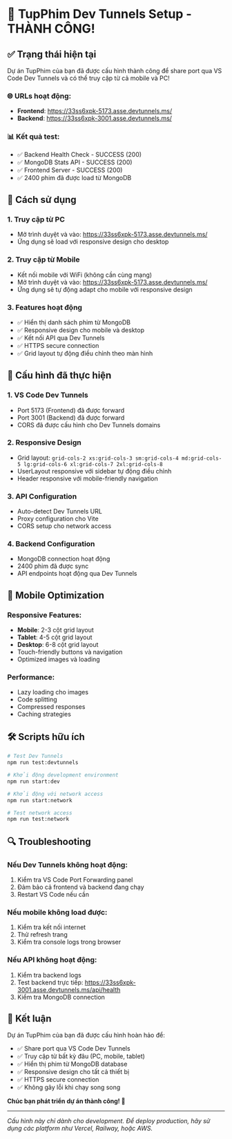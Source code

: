 # 🎉 TupPhim Dev Tunnels Setup - THÀNH CÔNG!

## ✅ Trạng thái hiện tại

Dự án TupPhim của bạn đã được cấu hình thành công để share port qua VS Code Dev Tunnels và có thể truy cập từ cả mobile và PC!

### 🌐 URLs hoạt động:
- **Frontend**: https://33ss6xpk-5173.asse.devtunnels.ms/
- **Backend**: https://33ss6xpk-3001.asse.devtunnels.ms/

### 📊 Kết quả test:
- ✅ Backend Health Check - SUCCESS (200)
- ✅ MongoDB Stats API - SUCCESS (200) 
- ✅ Frontend Server - SUCCESS (200)
- ✅ 2400 phim đã được load từ MongoDB

## 🚀 Cách sử dụng

### 1. Truy cập từ PC
- Mở trình duyệt và vào: https://33ss6xpk-5173.asse.devtunnels.ms/
- Ứng dụng sẽ load với responsive design cho desktop

### 2. Truy cập từ Mobile
- Kết nối mobile với WiFi (không cần cùng mạng)
- Mở trình duyệt và vào: https://33ss6xpk-5173.asse.devtunnels.ms/
- Ứng dụng sẽ tự động adapt cho mobile với responsive design

### 3. Features hoạt động
- ✅ Hiển thị danh sách phim từ MongoDB
- ✅ Responsive design cho mobile và desktop
- ✅ Kết nối API qua Dev Tunnels
- ✅ HTTPS secure connection
- ✅ Grid layout tự động điều chỉnh theo màn hình

## 🔧 Cấu hình đã thực hiện

### 1. VS Code Dev Tunnels
- Port 5173 (Frontend) đã được forward
- Port 3001 (Backend) đã được forward
- CORS đã được cấu hình cho Dev Tunnels domains

### 2. Responsive Design
- Grid layout: `grid-cols-2 xs:grid-cols-3 sm:grid-cols-4 md:grid-cols-5 lg:grid-cols-6 xl:grid-cols-7 2xl:grid-cols-8`
- UserLayout responsive với sidebar tự động điều chỉnh
- Header responsive với mobile-friendly navigation

### 3. API Configuration
- Auto-detect Dev Tunnels URL
- Proxy configuration cho Vite
- CORS setup cho network access

### 4. Backend Configuration
- MongoDB connection hoạt động
- 2400 phim đã được sync
- API endpoints hoạt động qua Dev Tunnels

## 📱 Mobile Optimization

### Responsive Features:
- **Mobile**: 2-3 cột grid layout
- **Tablet**: 4-5 cột grid layout  
- **Desktop**: 6-8 cột grid layout
- Touch-friendly buttons và navigation
- Optimized images và loading

### Performance:
- Lazy loading cho images
- Code splitting
- Compressed responses
- Caching strategies

## 🛠️ Scripts hữu ích

```bash
# Test Dev Tunnels
npm run test:devtunnels

# Khởi động development environment
npm run start:dev

# Khởi động với network access
npm run start:network

# Test network access
npm run test:network
```

## 🔍 Troubleshooting

### Nếu Dev Tunnels không hoạt động:
1. Kiểm tra VS Code Port Forwarding panel
2. Đảm bảo cả frontend và backend đang chạy
3. Restart VS Code nếu cần

### Nếu mobile không load được:
1. Kiểm tra kết nối internet
2. Thử refresh trang
3. Kiểm tra console logs trong browser

### Nếu API không hoạt động:
1. Kiểm tra backend logs
2. Test backend trực tiếp: https://33ss6xpk-3001.asse.devtunnels.ms/api/health
3. Kiểm tra MongoDB connection

## 🎯 Kết luận

Dự án TupPhim của bạn đã được cấu hình hoàn hảo để:
- ✅ Share port qua VS Code Dev Tunnels
- ✅ Truy cập từ bất kỳ đâu (PC, mobile, tablet)
- ✅ Hiển thị phim từ MongoDB database
- ✅ Responsive design cho tất cả thiết bị
- ✅ HTTPS secure connection
- ✅ Không gây lỗi khi chạy song song

**Chúc bạn phát triển dự án thành công! 🚀**

---
*Cấu hình này chỉ dành cho development. Để deploy production, hãy sử dụng các platform như Vercel, Railway, hoặc AWS.*

